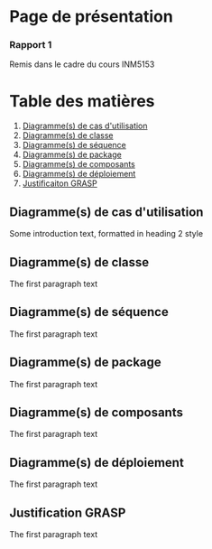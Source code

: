# Page de présentation

### Rapport 1
Remis dans le cadre du cours INM5153

# Table des matières
1. [Diagramme(s) de cas d'utilisation](#cas)
2. [Diagramme(s) de classe](#classe)
3. [Diagramme(s) de séquence](#sequence)
4. [Diagramme(s) de package](#package)
5. [Diagramme(s) de composants](#comp)
6. [Diagramme(s) de déploiement](#dep)
6. [Justificaiton GRASP](#grasp)

## Diagramme(s) de cas d'utilisation <a name="cas"></a>
Some introduction text, formatted in heading 2 style

## Diagramme(s) de classe <a name="classe"></a>
The first paragraph text

## Diagramme(s) de séquence <a name="sequence"></a>
The first paragraph text

## Diagramme(s) de package <a name="package"></a>
The first paragraph text

## Diagramme(s) de composants <a name="comp"></a>
The first paragraph text

## Diagramme(s) de déploiement <a name="dep"></a>
The first paragraph text

## Justification GRASP <a name="grasp"></a>
The first paragraph text
